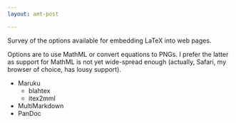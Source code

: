 ```yaml
---
layout: amt-post

---
```


Survey of the options available for embedding LaTeX into web pages.

Options are to use MathML or convert equations to PNGs. I prefer the latter
as support for MathML is not yet wide-spread enough (actually, Safari, my 
browser of choice, has lousy support).

* Maruku
  - blahtex
  - itex2mml
* MultiMarkdown
* PanDoc


